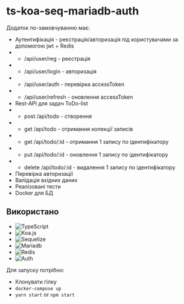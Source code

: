 # ts-koa-seq-mariadb-auth
Додаток по-замовчуванню має:
* Аутентифікація - реєстрація/авторизація під користувачами за допомогою jwt + Redis
* * /api/user/reg - реєстрація
* * /api/user/login - авторизація
* * /api/user/auth - перевірка accessToken
* * /api/user/refresh - оновлення accessToken
* Rest-API для задач ToDo-list
* * post /api/todo - створення
* * get /api/todo - отримання колекції записів
* * get /api/todo/:id - отримання 1 запису по ідентифікатору
* * put /api/todo/:id - оновлення 1 запису по ідентифікатору
* * delete /api/todo/:id - видалення 1 запису по ідентифікатору
* Перевірка авторизації
* Валідація вхідних даних
* Реалізовані тести
* Docker для БД

## Використано
* ![TypeScript](https://img.shields.io/badge/typescript-%23007ACC.svg?style=for-the-badge&logo=typescript&logoColor=white)
* ![Koa.js](https://img.shields.io/badge/koa.js-%234d59.svg?style=for-the-badge&logoColor=%2361DAFB)
* ![Sequelize](https://img.shields.io/badge/Sequelize-52B0E7?style=for-the-badge&logo=Sequelize&logoColor=white)
* ![Mariadb](https://img.shields.io/badge/MariaDB-003545?style=for-the-badge&logo=mariadb&logoColor=white)
* ![Redis](https://img.shields.io/badge/redis-%23DD0031.svg?style=for-the-badge&logo=redis&logoColor=white)
* ![Auth](https://img.shields.io/badge/Auth-%23DD5431.svg?style=for-the-badge&logo=user&logoColor=white)

Для запуску потрібно:
* Клонувати гілку
* `docker-compose up`
* `yarn start` or `npm start`
